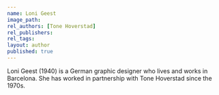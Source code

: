 ```yaml
---
name: Loni Geest
image_path:
rel_authors: [Tone Hoverstad]
rel_publishers:
rel_tags:
layout: author
published: true
---
```


Loni Geest (1940) is a German graphic designer who lives and works in Barcelona. She has worked in partnership with Tone Hoverstad since the 1970s.
